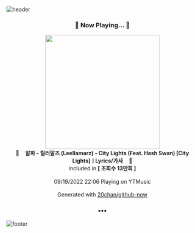 ![header](https://capsule-render.vercel.app/api?type=wave&height=170&section=header&text=Hi.%20I'm%20SHIFT&fontColor=090707&fontAlignX=45&fontAlignY=65&fontSize=100)

<h3 align="center">🎵 Now Playing... 🎵</h3>
<p align="center">
  <a href="https://music.youtube.com/watch?v=LiwtnbneQd0">
    <img width="300" src="https://i.ytimg.com/vi/LiwtnbneQd0/sddefault.jpg?sqp=-oaymwEWCJADEOEBIAQqCghqEJQEGHgg6AJIWg&rs">
  </a>
  <br>
  🎵&nbsp&nbsp&nbsp <b>알파 - 릴러말즈 (Leellamarz) - City Lights (Feat. Hash Swan) [City Lights]ㅣLyrics/가사</b> &nbsp&nbsp&nbsp🎵
  <br>
  included in <b>[ 조회수 13만회 ]</b>
  
  <br />
  <br />
  09/19/2022 22:06 Playing on YTMusic
  <br />
  <br />
  Generated with <a href="https://github.com/20chan/github-now">20chan/github-now</a>
</p>

<h3 align="center">•••</h3>

![footer](https://capsule-render.vercel.app/api?type=wave&height=150&section=footer)
